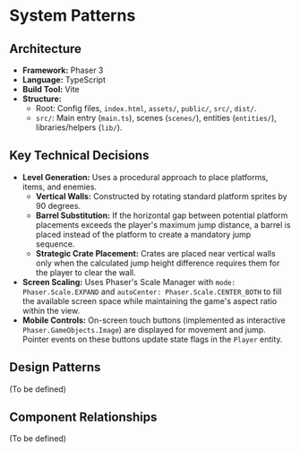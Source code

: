 # System Patterns

## Architecture

- **Framework:** Phaser 3
- **Language:** TypeScript
- **Build Tool:** Vite
- **Structure:**
  - Root: Config files, `index.html`, `assets/`, `public/`, `src/`, `dist/`.
  - `src/`: Main entry (`main.ts`), scenes (`scenes/`), entities (`entities/`), libraries/helpers (`lib/`).

## Key Technical Decisions

- **Level Generation:** Uses a procedural approach to place platforms, items, and enemies.
  - **Vertical Walls:** Constructed by rotating standard platform sprites by 90 degrees.
  - **Barrel Substitution:** If the horizontal gap between potential platform placements exceeds the player's maximum jump distance, a barrel is placed instead of the platform to create a mandatory jump sequence.
  - **Strategic Crate Placement:** Crates are placed near vertical walls only when the calculated jump height difference requires them for the player to clear the wall.
- **Screen Scaling:** Uses Phaser's Scale Manager with `mode: Phaser.Scale.EXPAND` and `autoCenter: Phaser.Scale.CENTER_BOTH` to fill the available screen space while maintaining the game's aspect ratio within the view.
- **Mobile Controls:** On-screen touch buttons (implemented as interactive `Phaser.GameObjects.Image`) are displayed for movement and jump. Pointer events on these buttons update state flags in the `Player` entity.

## Design Patterns

(To be defined)

## Component Relationships

(To be defined)
